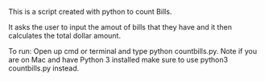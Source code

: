 This is a script created with python to count Bills.

It asks the user to input the amout of bills that they have and it then calculates the total dollar amount.


To run:
	Open up cmd or terminal and type python countbills.py. Note if you are on Mac and have Python 3 installed make sure to use python3 countbills.py instead. 

